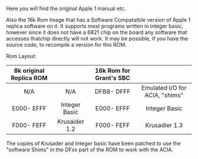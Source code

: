 Here you will find the original Apple 1 manual etc.

Also the 16k Rom Image that has a Software Compatatble version of Apple 1 replica software on it. It supports most programs written in integer basic, however since it does not have a 6821 chip on the board any software that accesses thatchip directly will not work. It may be possible, if you have the source code, to recompile a version for this ROM.

Rom Layout:

| 	8k original Replica ROM	 | 		 | 	16k Rom for Grant's SBC	 |  |
| 	:-----:	 | 	:-----:	 | 	:-----:	 |  :-----: |
| 	N/A	| 	N/A	| 	DFB8- DFFF	 | Emulated I/O for ACIA, "shims"|
| 	E000- EFFF	| 	Integer Basic	| 	E000- EFFF	 | Integer Basic |
| 	F000- FEFF	| 	Krusaider 1.2	| 	F000- FEFF	 | Krusadier 1.3 |

The copies of Krusader and Integer basic have been patched to use the "software Shims" in the DFxx part of the ROM to work with the ACIA.

